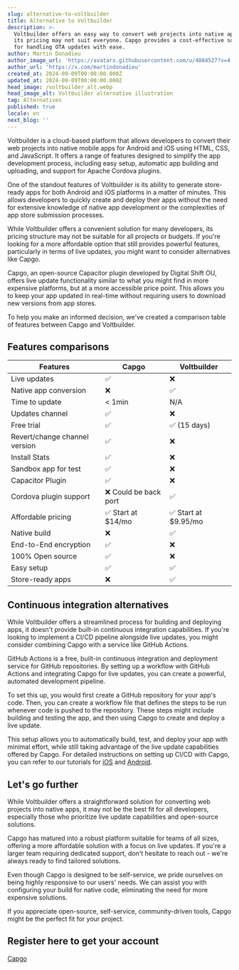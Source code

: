 ```yaml
---
slug: alternative-to-voltbuilder
title: Alternative to Voltbuilder
description: >-
  Voltbuilder offers an easy way to convert web projects into native apps, but
  its pricing may not suit everyone. Capgo provides a cost-effective solution
  for handling OTA updates with ease.
author: Martin Donadieu
author_image_url: 'https://avatars.githubusercontent.com/u/4084527?v=4'
author_url: 'https://x.com/martindonadieu'
created_at: 2024-09-09T00:00:00.000Z
updated_at: 2024-09-09T00:00:00.000Z
head_image: /voltbuilder_alt.webp
head_image_alt: Voltbuilder alternative illustration
tag: Alternatives
published: true
locale: en
next_blog: ''
---
```


Voltbuilder is a cloud-based platform that allows developers to convert their web projects into native mobile apps for Android and iOS using HTML, CSS, and JavaScript. It offers a range of features designed to simplify the app development process, including easy setup, automatic app building and uploading, and support for Apache Cordova plugins.

One of the standout features of Voltbuilder is its ability to generate store-ready apps for both Android and iOS platforms in a matter of minutes. This allows developers to quickly create and deploy their apps without the need for extensive knowledge of native app development or the complexities of app store submission processes.

While Voltbuilder offers a convenient solution for many developers, its pricing structure may not be suitable for all projects or budgets. If you're looking for a more affordable option that still provides powerful features, particularly in terms of live updates, you might want to consider alternatives like Capgo.

Capgo, an open-source Capacitor plugin developed by Digital Shift OU, offers live update functionality similar to what you might find in more expensive platforms, but at a more accessible price point. This allows you to keep your app updated in real-time without requiring users to download new versions from app stores.

To help you make an informed decision, we've created a comparison table of features between Capgo and Voltbuilder.

## Features comparisons

| Features | Capgo | Voltbuilder |
| --- | --- | --- |
| Live updates | ✅ | ❌ |
| Native app conversion | ❌ | ✅ |
| Time to update | < 1min | N/A |
| Updates channel | ✅ | ❌ |
| Free trial | ✅ | ✅ (15 days) |
| Revert/change channel version | ✅ | ❌ |
| Install Stats | ✅ | ❌ |
| Sandbox app for test | ✅ | ❌ |
| Capacitor Plugin | ✅ | ❌ |
| Cordova plugin support | ❌ Could be back port | ✅ |
| Affordable pricing | ✅ Start at $14/mo | ✅ Start at $9.95/mo |
| Native build | ❌ | ✅ |
| End-to-End encryption | ✅ | ❌ |
| 100% Open source | ✅ | ❌ |
| Easy setup | ✅ | ✅ |
| Store-ready apps | ❌ | ✅ |

## Continuous integration alternatives

While Voltbuilder offers a streamlined process for building and deploying apps, it doesn't provide built-in continuous integration capabilities. If you're looking to implement a CI/CD pipeline alongside live updates, you might consider combining Capgo with a service like GitHub Actions.

GitHub Actions is a free, built-in continuous integration and deployment service for GitHub repositories. By setting up a workflow with GitHub Actions and integrating Capgo for live updates, you can create a powerful, automated development pipeline.

To set this up, you would first create a GitHub repository for your app's code. Then, you can create a workflow file that defines the steps to be run whenever code is pushed to the repository. These steps might include building and testing the app, and then using Capgo to create and deploy a live update.

This setup allows you to automatically build, test, and deploy your app with minimal effort, while still taking advantage of the live update capabilities offered by Capgo. For detailed instructions on setting up CI/CD with Capgo, you can refer to our tutorials for [iOS](https://capgo.app/blog/automatic-capacitor-ios-build-github-action/) and [Android](https://capgo.app/blog/automatic-capacitor-android-build-github-action/).

## Let's go further

While Voltbuilder offers a straightforward solution for converting web projects into native apps, it may not be the best fit for all developers, especially those who prioritize live update capabilities and open-source solutions.

Capgo has matured into a robust platform suitable for teams of all sizes, offering a more affordable solution with a focus on live updates. If you're a larger team requiring dedicated support, don't hesitate to reach out - we're always ready to find tailored solutions.

Even though Capgo is designed to be self-service, we pride ourselves on being highly responsive to our users' needs. We can assist you with configuring your build for native code, eliminating the need for more expensive solutions.

If you appreciate open-source, self-service, community-driven tools, Capgo might be the perfect fit for your project.

## Register here to get your account

[Capgo](/register/)
